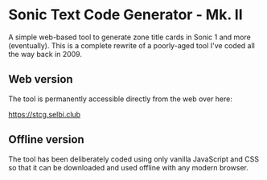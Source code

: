 # Sonic Text Code Generator - Mk. II
A simple web-based tool to generate zone title cards in Sonic 1 and more (eventually). This is a complete rewrite of a poorly-aged tool I've coded all the way back in 2009.

## Web version
The tool is permanently accessible directly from the web over here:

https://stcg.selbi.club

## Offline version
The tool has been deliberately coded using only vanilla JavaScript and CSS so that it can be downloaded and used offline with any modern browser.
